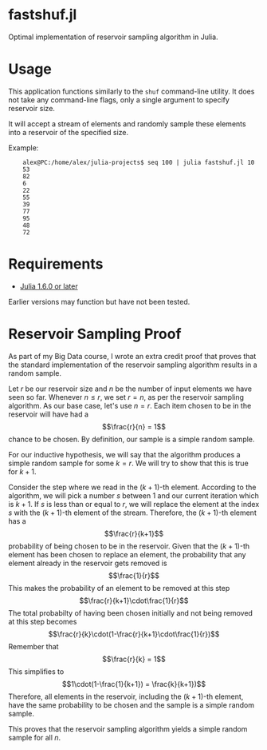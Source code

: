 fastshuf.jl
================
Optimal implementation of reservoir sampling algorithm in Julia.

Usage
================
This application functions similarly to the `shuf` command-line utility. It does not take any command-line flags, only a single argument to specify reservoir size.

It will accept a stream of elements and randomly sample these elements into a reservoir of the specified size.

Example:
```
    alex@PC:/home/alex/julia-projects$ seq 100 | julia fastshuf.jl 10
    53
    82
    6
    22
    55
    39
    77
    95
    48
    72
```

Requirements
================
- [Julia 1.6.0 or later](https://julialang.org/downloads/)

Earlier versions may function but have not been tested.

Reservoir Sampling Proof
================
As part of my Big Data course, I wrote an extra credit proof that proves that the standard implementation of the reservoir sampling algorithm results in a random sample.

Let $r$ be our reservoir size and $n$ be the number of input elements we have seen so far. Whenever $n \le r$, we set $r = n$, as per the reservoir sampling algorithm. As our base case, let's use $n = r$. Each item chosen to be in the reservoir will have had a $$\frac{r}{n} = 1$$ chance to be chosen. By definition, our sample is a simple random sample.

For our inductive hypothesis, we will say that the algorithm produces a simple random sample for some $k = r$. We will try to show that this is true for $k+1$.

Consider the step where we read in the $(k+1)$-th element. According to the algorithm, we will pick a number $s$ between 1 and our current iteration which is $k+1$. If $s$ is less than or equal to $r$, we will replace the element at the index $s$ with the $(k+1)$-th element of the stream. Therefore, the $(k+1)$-th element has a $$\frac{r}{k+1}$$ probability of being chosen to be in the reservoir. Given that the $(k+1)$-th element has been chosen to replace an element, the probability that any element already in the reservoir gets removed is $$\frac{1}{r}$$ This makes the probability of an element to be removed at this step $$\frac{r}{k+1}\cdot\frac{1}{r}$$ The total probabilty of having been chosen initially and not being removed at this step becomes $$\frac{r}{k}\cdot(1-\frac{r}{k+1}\cdot\frac{1}{r})$$ Remember that $$\frac{r}{k} = 1$$ This simplifies to $$1\cdot(1-\frac{1}{k+1}) = \frac{k}{k+1})$$ Therefore, all elements in the reservoir, including the $(k+1)$-th element, have the same probability to be chosen and the sample is a simple random sample.

This proves that the reservoir sampling algorithm yields a simple random sample for all $n$.
